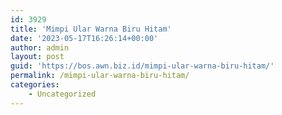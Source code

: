 ```yaml
---
id: 3929
title: 'Mimpi Ular Warna Biru Hitam'
date: '2023-05-17T16:26:14+00:00'
author: admin
layout: post
guid: 'https://bos.awn.biz.id/mimpi-ular-warna-biru-hitam/'
permalink: /mimpi-ular-warna-biru-hitam/
categories:
    - Uncategorized
---
```


